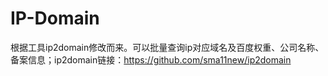 # IP-Domain
根据工具ip2domain修改而来。可以批量查询ip对应域名及百度权重、公司名称、备案信息；ip2domain链接：https://github.com/sma11new/ip2domain
